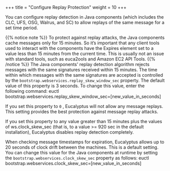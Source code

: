 +++
title = "Configure Replay Protection"
weight = 10
+++

You can configure replay detection in Java components (which includes the CLC, UFS, OSG, Walrus, and SC) to allow replays of the same message for a set time period. 


{{% notice note %}}
To protect against replay attacks, the Java components cache messages only for 15 minutes. So it’s important that any client tools used to interact with the components have the Expires element set to a value less than 15 minutes from the current time. This is usually not an issue with standard tools, such as euca2ools and Amazon EC2 API Tools. 
{{% /notice %}}
The Java components' replay detection algorithm rejects messages with the same signatures received within 15 minutes. The time within which messages with the same signatures are accepted is controlled by the `bootstrap.webservices.replay_skew_window_sec` property. The default value of this property is 3 seconds. To change this value, enter the following command: 
    euctl bootstrap.webservices.replay_skew_window_sec=[new_value_in_seconds]

If you set this property to `0` , Eucalyptus will not allow any message replays. This setting provides the best protection against message replay attacks. 

If you set this property to any value greater than 15 minutes plus the values of ws.clock_skew_sec (that is, to a value >= 920 sec in the default installation), Eucalyptus disables replay detection completely. 

When checking message timestamps for expiration, Eucalyptus allows up to 20 seconds of clock drift between the machines. This is a default setting. You can change this value for the Java components at runtime by setting the `bootstrap.webservices.clock_skew_sec` property as follows: 
    euctl bootstrap.webservices.clock_skew_sec=[new_value_in_seconds]


